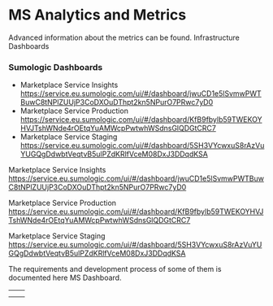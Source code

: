 # MS Analytics and Metrics

Advanced information about the metrics can be found.  Infrastructure Dashboards

### Sumologic Dashboards
* Marketplace Service Insights https://service.eu.sumologic.com/ui/#/dashboard/jwuCD1e5lSvmwPWTBuwC8tNPlZUUjP3CoDXOuDThpt2kn5NPurO7PRwc7yD0
* Marketplace Service Production https://service.eu.sumologic.com/ui/#/dashboard/KfB9fbylb59TWEKOYHVJTshWNde4rOEtqYuAMWcpPwtwhWSdnsGlQDGtCRC7
* Marketplace Service Staging https://service.eu.sumologic.com/ui/#/dashboard/5SH3VYcwxuS8rAzVuYUGQgDdwbtVeqtvB5ulPZdKRlfVceM08DxJ3DDqdKSA

Marketplace Service Insights https://service.eu.sumologic.com/ui/#/dashboard/jwuCD1e5lSvmwPWTBuwC8tNPlZUUjP3CoDXOuDThpt2kn5NPurO7PRwc7yD0

Marketplace Service Production https://service.eu.sumologic.com/ui/#/dashboard/KfB9fbylb59TWEKOYHVJTshWNde4rOEtqYuAMWcpPwtwhWSdnsGlQDGtCRC7

Marketplace Service Staging https://service.eu.sumologic.com/ui/#/dashboard/5SH3VYcwxuS8rAzVuYUGQgDdwbtVeqtvB5ulPZdKRlfVceM08DxJ3DDqdKSA

The requirements and development process of some of them is documented here MS Dashboard.

|  |  |
|---|---|
|  |  |
|  |  |

